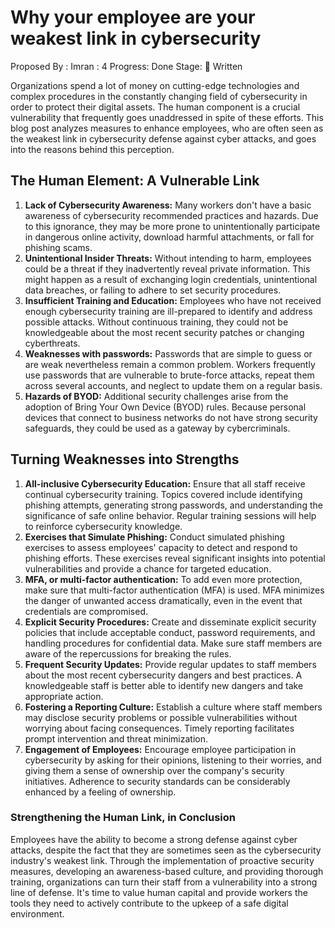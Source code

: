 # Why your employee are your weakest link in cybersecurity

Proposed By : Imran
: 4
Progress: Done
Stage: 📝 Written

Organizations spend a lot of money on cutting-edge technologies and complex procedures in the constantly changing field of cybersecurity in order to protect their digital assets. The human component is a crucial vulnerability that frequently goes unaddressed in spite of these efforts. This blog post analyzes measures to enhance employees, who are often seen as the weakest link in cybersecurity defense against cyber attacks, and goes into the reasons behind this perception.

## **The Human Element: A Vulnerable Link**

1. **Lack of Cybersecurity Awareness:** 
Many workers don't have a basic awareness of cybersecurity recommended practices and hazards. Due to this ignorance, they may be more prone to unintentionally participate in dangerous online activity, download harmful attachments, or fall for phishing scams.
2. **Unintentional Insider Threats:**
Without intending to harm, employees could be a threat if they inadvertently reveal private information. This might happen as a result of exchanging login credentials, unintentional data breaches, or failing to adhere to set security procedures.
3. **Insufficient Training and Education:**
Employees who have not received enough cybersecurity training are ill-prepared to identify and address possible attacks. Without continuous training, they could not be knowledgeable about the most recent security patches or changing cyberthreats.
4. **Weaknesses with passwords:**
Passwords that are simple to guess or are weak nevertheless remain a common problem. Workers frequently use passwords that are vulnerable to brute-force attacks, repeat them across several accounts, and neglect to update them on a regular basis.
5. **Hazards of BYOD:**
Additional security challenges arise from the adoption of Bring Your Own Device (BYOD) rules. Because personal devices that connect to business networks do not have strong security safeguards, they could be used as a gateway by cybercriminals.

## **Turning Weaknesses into Strengths**

1. **All-inclusive Cybersecurity Education:**
Ensure that all staff receive continual cybersecurity training. Topics covered include identifying phishing attempts, generating strong passwords, and understanding the significance of safe online behavior. Regular training sessions will help to reinforce cybersecurity knowledge.
2. **Exercises that Simulate Phishing:**
Conduct simulated phishing exercises to assess employees' capacity to detect and respond to phishing efforts. These exercises reveal significant insights into potential vulnerabilities and provide a chance for targeted education.
3. **MFA, or multi-factor authentication:**
To add even more protection, make sure that multi-factor authentication (MFA) is used. MFA minimizes the danger of unwanted access dramatically, even in the event that credentials are compromised.
4. **Explicit Security Procedures:**
Create and disseminate explicit security policies that include acceptable conduct, password requirements, and handling procedures for confidential data. Make sure staff members are aware of the repercussions for breaking the rules.
5. **Frequent Security Updates:**
Provide regular updates to staff members about the most recent cybersecurity dangers and best practices. A knowledgeable staff is better able to identify new dangers and take appropriate action.
6. **Fostering a Reporting Culture:**
Establish a culture where staff members may disclose security problems or possible vulnerabilities without worrying about facing consequences. Timely reporting facilitates prompt intervention and threat minimization.
7. **Engagement of Employees:**
Encourage employee participation in cybersecurity by asking for their opinions, listening to their worries, and giving them a sense of ownership over the company's security initiatives. Adherence to security standards can be considerably enhanced by a feeling of ownership.

### Strengthening the Human Link, in Conclusion

Employees have the ability to become a strong defense against cyber attacks, despite the fact that they are sometimes seen as the cybersecurity industry's weakest link. Through the implementation of proactive security measures, developing an awareness-based culture, and providing thorough training, organizations can turn their staff from a vulnerability into a strong line of defense. It's time to value human capital and provide workers the tools they need to actively contribute to the upkeep of a safe digital environment.